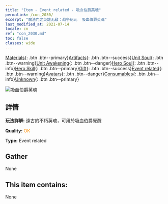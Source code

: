 ```yaml
---
title: "Item - Event related - 吸血伯爵英魂"
permalink: /con_2030/
excerpt: "魔法门之英雄无敌：战争纪元  吸血伯爵英魂"
last_modified_at: 2021-07-14
locale: cn
ref: "con_2030.md"
toc: false
classes: wide
---
```

 [Materials](/ItemsCN/){: .btn .btn--primary}[Artifacts](/ItemsCN/Artifacts/){: .btn .btn--success}[Unit Soul](/ItemsCN/UnitSoul/){: .btn .btn--warning}[Unit Awakening](/ItemsCN/UnitAwakening/){: .btn .btn--danger}[Hero Soul](/ItemsCN/HeroSoul/){: .btn .btn--info}[Hero Skill](/ItemsCN/HeroSkill/){: .btn .btn--primary}[Gift](/ItemsCN/Gift/){: .btn .btn--success}[Event related](/ItemsCN/Events/){: .btn .btn--warning}[Avatars](/ItemsCN/Avatars/){: .btn .btn--danger}[Consumables](/ItemsCN/Consumables/){: .btn .btn--info}[Unknown](/ItemsCN/Unknown/){: .btn .btn--primary}

 ![吸血伯爵英魂](/images/t/juexing_304.png)

## 詳情
 **玩法詳解:** 遠古的不朽英魂，可用於吸血伯爵覺醒

 **Quality:** <span style="color: #FF8C00">OK</span>

 **Type:** Event related

## Gather

  None

## This item contains:

  None

